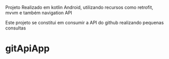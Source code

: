 Projeto Realizado em kotlin Android, utilizando recursos como retrofit, mvvm e também navigation API

Este projeto se constitui em consumir a API do github realizando pequenas consultas

# gitApiApp
